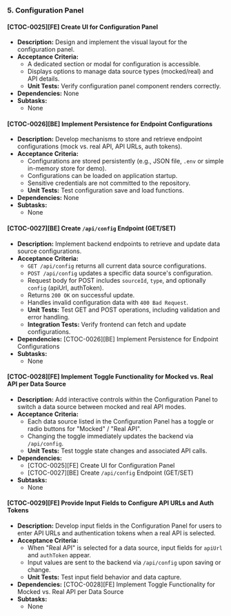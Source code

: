 ### 5. Configuration Panel

#### [CTOC-0025][FE] Create UI for Configuration Panel
- **Description:** Design and implement the visual layout for the configuration panel.
- **Acceptance Criteria:**
    - A dedicated section or modal for configuration is accessible.
    - Displays options to manage data source types (mocked/real) and API details.
    - **Unit Tests:** Verify configuration panel component renders correctly.
- **Dependencies:** None
- **Subtasks:**
    - None

#### [CTOC-0026][BE] Implement Persistence for Endpoint Configurations
- **Description:** Develop mechanisms to store and retrieve endpoint configurations (mock vs. real API, API URLs, auth tokens).
- **Acceptance Criteria:**
    - Configurations are stored persistently (e.g., JSON file, `.env` or simple in-memory store for demo).
    - Configurations can be loaded on application startup.
    - Sensitive credentials are not committed to the repository.
    - **Unit Tests:** Test configuration save and load functions.
- **Dependencies:** None
- **Subtasks:**
    - None

#### [CTOC-0027][BE] Create `/api/config` Endpoint (GET/SET)
- **Description:** Implement backend endpoints to retrieve and update data source configurations.
- **Acceptance Criteria:**
    - `GET /api/config` returns all current data source configurations.
    - `POST /api/config` updates a specific data source's configuration.
    - Request body for POST includes `sourceId`, `type`, and optionally `config` (apiUrl, authToken).
    - Returns `200 OK` on successful update.
    - Handles invalid configuration data with `400 Bad Request`.
    - **Unit Tests:** Test GET and POST operations, including validation and error handling.
    - **Integration Tests:** Verify frontend can fetch and update configurations.
- **Dependencies:** [CTOC-0026][BE] Implement Persistence for Endpoint Configurations
- **Subtasks:**
    - None

#### [CTOC-0028][FE] Implement Toggle Functionality for Mocked vs. Real API per Data Source
- **Description:** Add interactive controls within the Configuration Panel to switch a data source between mocked and real API modes.
- **Acceptance Criteria:**
    - Each data source listed in the Configuration Panel has a toggle or radio buttons for "Mocked" / "Real API".
    - Changing the toggle immediately updates the backend via `/api/config`.
    - **Unit Tests:** Test toggle state changes and associated API calls.
- **Dependencies:**
    - [CTOC-0025][FE] Create UI for Configuration Panel
    - [CTOC-0027][BE] Create `/api/config` Endpoint (GET/SET)
- **Subtasks:**
    - None

#### [CTOC-0029][FE] Provide Input Fields to Configure API URLs and Auth Tokens
- **Description:** Develop input fields in the Configuration Panel for users to enter API URLs and authentication tokens when a real API is selected.
- **Acceptance Criteria:**
    - When "Real API" is selected for a data source, input fields for `apiUrl` and `authToken` appear.
    - Input values are sent to the backend via `/api/config` upon saving or change.
    - **Unit Tests:** Test input field behavior and data capture.
- **Dependencies:** [CTOC-0028][FE] Implement Toggle Functionality for Mocked vs. Real API per Data Source
- **Subtasks:**
    - None
